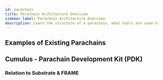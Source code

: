 ```yaml
---
id: parachain
title: Parachain Architecture Overview
sidebar_label: Parachain Architecture Overview
description: Learn the structure of a parachain, what tools are used to develop it, and how it relates to the relay chain.
---
```


## Examples of Existing Parachains

## Cumulus - Parachain Development Kit (PDK)

### Relation to Substrate & FRAME